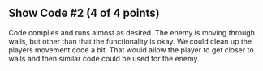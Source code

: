 ## Show Code #2 (4 of 4 points)

Code compiles and runs almost as desired. The enemy is moving through walls, but other than that the
functionality is okay. We could clean up the players movement code a bit. That would allow the player
to get closer to walls and then similar code could be used for the enemy.
